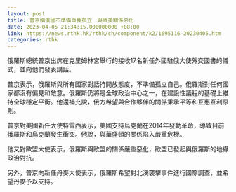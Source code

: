 ```yaml
---
layout: post
title: 普京稱俄國不準備自我孤立　與歐美關係惡化
date: 2023-04-05 21:34:15.000000000 +08:00
link: https://news.rthk.hk/rthk/ch/component/k2/1695116-20230405.htm
categories: rthk
---
```


俄羅斯總統普京出席在克里姆林宮舉行的接收17名新任外國駐俄大使外交國書的儀式，並向他們發表講話。

普京表示，俄羅斯與所有國家對話持開放態度，不準備孤立自己。俄羅斯對任何國家都沒有偏見和敵意。俄羅斯仍將是全球政治中心之一，在建設性議程的基礎上維持全球穩定平衡。他還補充說，俄方希望與合作夥伴的關係秉承平等和互惠互利原則。

普京對美國新任大使特雷西表示，美國支持烏克蘭在2014年發動革命，導致目前俄羅斯和烏克蘭發生衝突。他說，與華盛頓的關係陷入嚴重危機。

他又對歐盟大使表示，俄羅斯與歐盟的關係嚴重惡化，歐盟已發起與俄羅斯的地緣政治對抗。 

另外，普京向新任丹麥大使表示，俄羅斯希望對北溪襲擊事件進行國際調查，並希望丹麥予以支持。
